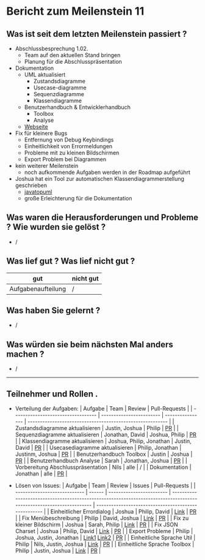 # Bericht zum Meilenstein 11

## Was ist seit dem letzten Meilenstein passiert ?
- Abschlussbesprechung 1.02.
    - Team auf den aktuellen Stand bringen
    - Planung für die Abschlusspräsentation
- Dokumentation 
    - UML aktualisiert
        - Zustandsdiagramme
        - Usecase-diagramme
        - Sequenzdiagramme
        - Klassendiagramme
    - Benutzerhandbuch & Entwicklerhandbuch
        - Toolbox
        - Analyse
    - [Webseite](https://weichware10.github.io/dokumente/)
- Fix für kleinere Bugs
    - Entfernung von Debug Keybindings
    - Einheitlichkeit von Errormeldungen
    - Probleme mit zu kleinen Bildschirmen
    - Export Problem bei Diagrammen
- kein weiterer Meilenstein
    - noch aufkommende Aufgaben werden in der Roadmap aufgeführt 
- Joshua hat ein Tool zur automatischen Klassendiagrammerstellung geschrieben 
    - [javatopuml](https://www.npmjs.com/package/javatopuml)
    - große Erleichterung für die Dokumentation

## Was waren die Herausforderungen und Probleme ? Wie wurden sie gelöst ?
- /

## Was lief gut ? Was lief nicht gut ?
| gut                | nicht gut |
| ------------------ | --------- |
| Aufgabenaufteilung | /         |

## Was haben Sie gelernt ?
- /

## Was würden sie beim nächsten Mal anders machen ?
- /

---
## Teilnehmer und Rollen .

- Verteilung der Aufgaben:
    | Aufgabe                            | Team                     | Review           | Pull-Requests                                             |
    | ---------------------------------- | ------------------------ | ---------------- | --------------------------------------------------------- |
    | Zustandsdiagramme aktualisieren    | Justin, Joshua           | Philip           | [PR](https://github.com/weichware10/dokumente/pull/22)    |
    | Sequenzdiagramme aktualisieren     | Jonathan, David          | Joshua, Philip   | [PR](https://github.com/weichware10/dokumente/pull/26)    |
    | Klassendiagramme aktualisieren     | Joshua, Philip, Jonathan | Justin, David    | [PR](https://github.com/weichware10/dokumente/pull/23)    |
    | Usecasediagramme aktualisieren     | Philip, Jonathan         | Justinm, Joshua  | [PR](https://github.com/weichware10/dokumente/pull/24)    |
    | Benutzerhandbuch Toolbox           | Justin                   | Joshua           | [PR](https://github.com/weichware10/dokumente/pull/21)    |
    | Benutzerhandbuch Analyse           | Sarah                    | Jonathan, Joshua | [PR](https://github.com/weichware10/dokumente/pull/28)    |
    | Vorbereitung Abschlusspräsentation | Nils                     | alle             | /                                                         |
    | Dokumentation                      | Jonathan                 | alle             | [PR](https://github.com/weichware10/meilensteine/pull/71) |

- Lösen von Issues:
    | Aufgabe                      | Team   | Review                   | Issues                                                                                                              | Pull-Requests                                        |
    | ---------------------------- | ------ | ------------------------ | ------------------------------------------------------------------------------------------------------------------- | ---------------------------------------------------- |
    | Einheitlicher Errordialog    | Joshua | Philip, David            | [Link](https://github.com/weichware10/toolbox/issues/32)                                                            | [PR](https://github.com/weichware10/toolbox/pull/33) |
    | Fix Menübeschreibung         | Philip | David, Joshua            | [Link](https://github.com/weichware10/analyse/issues/18)                                                            | [PR](https://github.com/weichware10/analyse/pull/19) |
    | Fix zu kleiner Bildschirm    | Joshua | Sarah, Philip            | [Link](https://github.com/weichware10/analyse/issues/21)                                                            | [PR](https://github.com/weichware10/analyse/pull/22) |
    | Fix JSON Charset             | Joshua | Philip, David            | [Link](https://github.com/weichware10/util/issues/40)                                                               | [PR](https://github.com/weichware10/util/pull/42)    |
    | Export Probleme              | Philip | Joshua, Justin, Jonathan | [Link1](https://github.com/weichware10/analyse/issues/15) [Link2](https://github.com/weichware10/analyse/issues/16) | [PR](https://github.com/weichware10/analyse/pull/17) |
    | Einheitliche Sprache Util    | Philip | Nils, Justin, Joshua     | [Link](https://github.com/weichware10/util/issues/44)                                                               | [PR](https://github.com/weichware10/util/pull/45)    |
    | Einheitliche Sprache Toolbox | Philip | Justin, Joshua           | [Link](https://github.com/weichware10/toolbox/issues/13)                                                            | [PR](https://github.com/weichware10/toolbox/pull/34) |